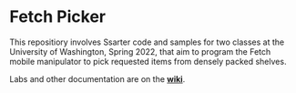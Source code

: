 # Fetch Picker

This repositiory involves Ssarter code and samples for two classes at the University of Washington, Spring 2022, that aim to program the Fetch mobile manipulator to pick requested items from densely packed shelves.

Labs and other documentation are on the **[wiki](https://github.com/cse481wi19/cse481wi19/wiki)**.
